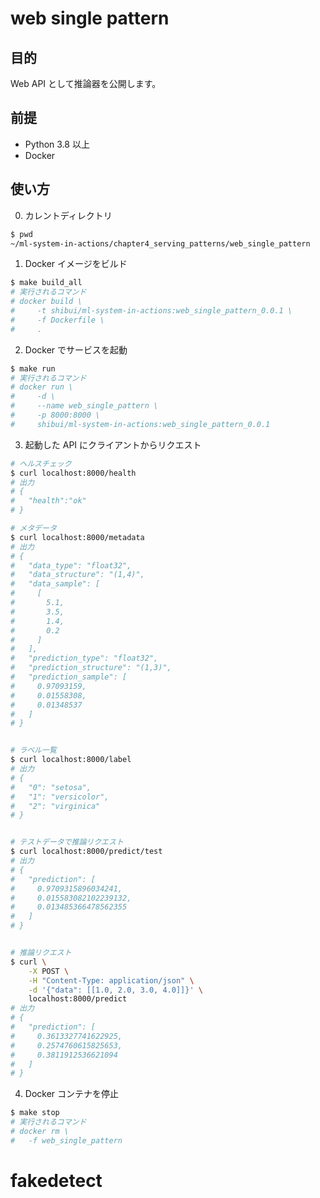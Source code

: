 # web single pattern

## 目的

Web API として推論器を公開します。

## 前提

- Python 3.8 以上
- Docker

## 使い方

0. カレントディレクトリ

```sh
$ pwd
~/ml-system-in-actions/chapter4_serving_patterns/web_single_pattern
```

1. Docker イメージをビルド

```sh
$ make build_all
# 実行されるコマンド
# docker build \
#     -t shibui/ml-system-in-actions:web_single_pattern_0.0.1 \
#     -f Dockerfile \
#     .
```

2. Docker でサービスを起動

```sh
$ make run
# 実行されるコマンド
# docker run \
#     -d \
#     --name web_single_pattern \
#     -p 8000:8000 \
#     shibui/ml-system-in-actions:web_single_pattern_0.0.1
```

3. 起動した API にクライアントからリクエスト

```sh
# ヘルスチェック
$ curl localhost:8000/health
# 出力
# {
#   "health":"ok"
# }

# メタデータ
$ curl localhost:8000/metadata
# 出力
# {
#   "data_type": "float32",
#   "data_structure": "(1,4)",
#   "data_sample": [
#     [
#       5.1,
#       3.5,
#       1.4,
#       0.2
#     ]
#   ],
#   "prediction_type": "float32",
#   "prediction_structure": "(1,3)",
#   "prediction_sample": [
#     0.97093159,
#     0.01558308,
#     0.01348537
#   ]
# }


# ラベル一覧
$ curl localhost:8000/label
# 出力
# {
#   "0": "setosa",
#   "1": "versicolor",
#   "2": "virginica"
# }


# テストデータで推論リクエスト
$ curl localhost:8000/predict/test
# 出力
# {
#   "prediction": [
#     0.9709315896034241,
#     0.015583082102239132,
#     0.013485366478562355
#   ]
# }


# 推論リクエスト
$ curl \
    -X POST \
    -H "Content-Type: application/json" \
    -d '{"data": [[1.0, 2.0, 3.0, 4.0]]}' \
    localhost:8000/predict
# 出力
# {
#   "prediction": [
#     0.3613327741622925,
#     0.2574760615825653,
#     0.3811912536621094
#   ]
# }
```

4. Docker コンテナを停止

```sh
$ make stop
# 実行されるコマンド
# docker rm \
#   -f web_single_pattern
```
# fakedetect
